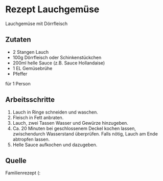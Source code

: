 # Rezept Lauchgemüse

Lauchgemüse mit Dörrfleisch

## Zutaten

- 2 Stangen Lauch
- 100g Dörrfleisch oder Schinkenstückchen
- 200ml helle Sauce (z.B. Sauce Hollandaise)
- 1 EL Gemüsebrühe
- Pfeffer

für 1 Person

## Arbeitsschritte

1. Lauch in Ringe schneiden und waschen.
2. Fleisch in Fett anbraten.
3. Lauch, zwei Tassen Wasser und Gewürze hinzugeben.
4. Ca. 20 Minuten bei geschlossenem Deckel kochen lassen, zwischendurch Wasserstand überprüfen. Falls nötig, Lauch am Ende abtropfen lassen.
5. Helle Sauce aufkochen und dazugeben.

## Quelle

Familienrezept (:
